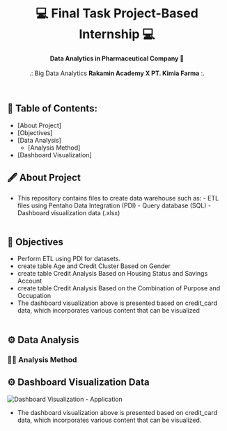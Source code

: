 <h1 align="center"> 💻 Final Task Project-Based Internship 💻 </h1>
<p align="center"><b>Data Analytics in Pharmaceutical Company 💊</b><br><br>
.: Big Data Analytics <b>Rakamin Academy X PT. Kimia Farma</b> :.
</p>
<br>

## 📃 Table of Contents:

- [About Project]
- [Objectives]
- [Data Analysis]
  - [Analysis Method]
- [Dashboard Visualization]
  <br>

## 🖋 About Project

- This repository contains files to create data warehouse such as: - ETL files using Pentaho Data Integration (PDI) - Query database (SQL) - Dashboard visualization data (.xlsx)
  <br><br>

## 📌 Objectives

- Perform ETL using PDI for datasets.
- create table Age and Credit Cluster Based on Gender
- create table Credit Analysis Based on Housing Status and Savings Account
- create table Credit Analysis Based on the Combination of Purpose and Occupation
- The dashboard visualization above is presented based on credit_card data, which incorporates various content that can be visualized
  <br><br>

## ⚙ Data Analysis

### 👨‍💼 Analysis Method

## ⚙ Dashboard Visualization Data

![Dashboard Visualization - Application](https://github.com/MuhammadAuliaa/etl-pentaho-credit-data/blob/main/screenshoot/dashboard.png)

- The dashboard visualization above is presented based on credit_card data, which incorporates various content that can be visualized. <br>
